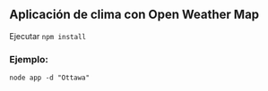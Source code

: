 ## Aplicación de clima con Open Weather Map

Ejecutar ```npm install```

### Ejemplo:
```
node app -d "Ottawa"
```